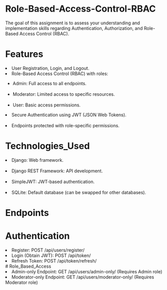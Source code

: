 # Role-Based-Access-Control-RBAC
The goal of this assignment is to assess your understanding and implementation skills regarding Authentication, Authorization, and Role-Based Access Control (RBAC).

# Features <br>
<li>User Registration, Login, and Logout.<br>
<li>Role-Based Access Control (RBAC) with roles:</li>
<ul><li>Admin: Full access to all endpoints.</li><br>
<li>Moderator: Limited access to specific resources.</li><br>
<li>User: Basic access permissions.</li></ul>
<li>Secure Authentication using JWT (JSON Web Tokens).</li> <br>
<li>Endpoints protected with role-specific permissions.</li>

# Technologies_Used <br>
<li>Django: Web framework.</li><br>
<li>Django REST Framework: API development.</li><br>
<li>SimpleJWT: JWT-based authentication.</li><br>
<li>SQLite: Default database (can be swapped for other databases).</li>

# Endpoints
# Authentication
<li>Register: POST /api/users/register/</li>
<li>Login (Obtain JWT): POST /api/token/</li>
<li>Refresh Token: POST /api/token/refresh/</li>
# Role_Based_Access <br>
<li>Admin-only Endpoint: GET /api/users/admin-only/ (Requires Admin role)</li>
<li>Moderator-only Endpoint: GET /api/users/moderator-only/ (Requires Moderator role)</li>
